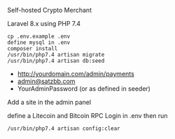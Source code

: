 Self-hosted Crypto Merchant

Laravel 8.x using PHP 7.4
```
cp .env.example .env
define mysql in .env
composer install
/usr/bin/php7.4 artisan migrate
/usr/bin/php7.4 artisan db:seed
```
- http://yourdomain.com/admin/payments
- admin@satzbb.com
- YourAdminPassword (or as defined in seeder)

Add a site in the admin panel

define a Litecoin and Bitcoin RPC Login in .env then run 

```
/usr/bin/php7.4 artisan config:clear
```
